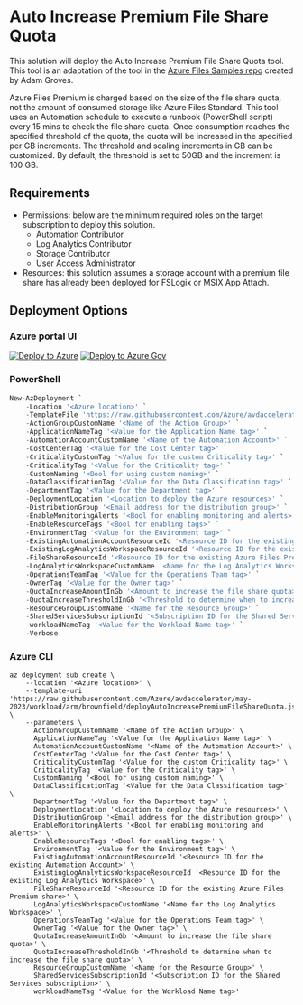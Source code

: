 # Auto Increase Premium File Share Quota

This solution will deploy the Auto Increase Premium File Share Quota tool. This tool is an adaptation of the tool in the [Azure Files Samples repo](https://github.com/Azure-Samples/azure-files-samples/tree/master/autogrow-PFS-quota) created by Adam Groves.

Azure Files Premium is charged based on the size of the file share quota, not the amount of consumed storage like Azure Files Standard. This tool uses an Automation schedule to execute a runbook (PowerShell script) every 15 mins to check the file share quota. Once consumption reaches the specified threshold of the quota, the quota will be increased in the specified per GB increments. The threshold and scaling increments in GB can be customized. By default, the threshold is set to 50GB and the increment is 100 GB.

## Requirements

- Permissions: below are the minimum required roles on the target subscription to deploy this solution.
  - Automation Contributor
  - Log Analytics Contributor
  - Storage Contributor
  - User Access Administrator
- Resources: this solution assumes a storage account with a premium file share has already been deployed for FSLogix or MSIX App Attach.

## Deployment Options

### Azure portal UI

[![Deploy to Azure](https://aka.ms/deploytoazurebutton)](https://portal.azure.com/#blade/Microsoft_Azure_CreateUIDef/CustomDeploymentBlade/uri/https%3A%2F%2Fraw.githubusercontent.com%2FAzure%2Favdaccelerator%2Fmay-2023%2Fworkload%2Farm%2Fbrownfield%2FdeployAutoIncreasePremiumFileShareQuota.json/uiFormDefinitionUri/https%3A%2F%2Fraw.githubusercontent.com%2FAzure%2Favdaccelerator%2Fmay-2023%2Fworkload%2Fportal-ui%2Fbrownfield%2FportalUiAutoIncreasePremiumFileShareQuota.json) [![Deploy to Azure Gov](https://aka.ms/deploytoazuregovbutton)](https://portal.azure.us/#blade/Microsoft_Azure_CreateUIDef/CustomDeploymentBlade/uri/https%3A%2F%2Fraw.githubusercontent.com%2FAzure%2Favdaccelerator%2Fmay-2023%2Fworkload%2Farm%2Fbrownfield%2FdeployAutoIncreasePremiumFileShareQuota.json/uiFormDefinitionUri/https%3A%2F%2Fraw.githubusercontent.com%2FAzure%2Favdaccelerator%2Fmay-2023%2Fworkload%2Fportal-ui%2Fbrownfield%2FportalUiAutoIncreasePremiumFileShareQuota.json)

### PowerShell

```powershell
New-AzDeployment `
    -Location '<Azure location>' `
    -TemplateFile 'https://raw.githubusercontent.com/Azure/avdaccelerator/may-2023/workload/arm/brownfield/deployAutoIncreasePremiumFileShareQuota.json' `
    -ActionGroupCustomName '<Name of the Action Group>' `
    -ApplicationNameTag '<Value for the Application Name tag>' `
    -AutomationAccountCustomName '<Name of the Automation Account>' `
    -CostCenterTag '<Value for the Cost Center tag>' `
    -CriticalityCustomTag '<Value for the custom Criticality tag>' `
    -CriticalityTag '<Value for the Criticality tag>' `
    -CustomNaming '<Bool for using custom naming>' `
    -DataClassificationTag '<Value for the Data Classification tag>' `
    -DepartmentTag '<Value for the Department tag>' `
    -DeploymentLocation '<Location to deploy the Azure resources>' `
    -DistributionGroup '<Email address for the distribution group>' `
    -EnableMonitoringAlerts '<Bool for enabling monitoring and alerts>' `
    -EnableResourceTags '<Bool for enabling tags>' `
    -EnvironmentTag '<Value for the Environment tag>' `
    -ExistingAutomationAccountResourceId '<Resource ID for the existing Automation Account>' `
    -ExistingLogAnalyticsWorkspaceResourceId '<Resource ID for the existing Log Analytics Workspace>' `
    -FileShareResourceId '<Resource ID for the existing Azure Files Premium share>' `
    -LogAnalyticsWorkspaceCustomName '<Name for the Log Analytics Workspace>' `
    -OperationsTeamTag '<Value for the Operations Team tag>' `
    -OwnerTag '<Value for the Owner tag>' `
    -QuotaIncreaseAmountInGb '<Amount to increase the file share quota>' `
    -QuotaIncreaseThresholdInGb '<Threshold to determine when to increase the file share quota>' `
    -ResourceGroupCustomName '<Name for the Resource Group>' `
    -SharedServicesSubscriptionId '<Subscription ID for the Shared Services subscription>' `
    -workloadNameTag '<Value for the Workload Name tag>' `
    -Verbose
```

### Azure CLI

```azurecli
az deployment sub create \
    --location '<Azure location>' \
    --template-uri 'https://raw.githubusercontent.com/Azure/avdaccelerator/may-2023/workload/arm/brownfield/deployAutoIncreasePremiumFileShareQuota.json' \
    --parameters \
      ActionGroupCustomName '<Name of the Action Group>' \
      ApplicationNameTag '<Value for the Application Name tag>' \
      AutomationAccountCustomName '<Name of the Automation Account>' \
      CostCenterTag '<Value for the Cost Center tag>' \
      CriticalityCustomTag '<Value for the custom Criticality tag>' \
      CriticalityTag '<Value for the Criticality tag>' \
      CustomNaming '<Bool for using custom naming>' \
      DataClassificationTag '<Value for the Data Classification tag>' \
      DepartmentTag '<Value for the Department tag>' \
      DeploymentLocation '<Location to deploy the Azure resources>' \
      DistributionGroup '<Email address for the distribution group>' \
      EnableMonitoringAlerts '<Bool for enabling monitoring and alerts>' \
      EnableResourceTags '<Bool for enabling tags>' \
      EnvironmentTag '<Value for the Environment tag>' \
      ExistingAutomationAccountResourceId '<Resource ID for the existing Automation Account>' \
      ExistingLogAnalyticsWorkspaceResourceId '<Resource ID for the existing Log Analytics Workspace>' \
      FileShareResourceId '<Resource ID for the existing Azure Files Premium share>' \
      LogAnalyticsWorkspaceCustomName '<Name for the Log Analytics Workspace>' \
      OperationsTeamTag '<Value for the Operations Team tag>' \
      OwnerTag '<Value for the Owner tag>' \
      QuotaIncreaseAmountInGb '<Amount to increase the file share quota>' \
      QuotaIncreaseThresholdInGb '<Threshold to determine when to increase the file share quota>' \
      ResourceGroupCustomName '<Name for the Resource Group>' \
      SharedServicesSubscriptionId '<Subscription ID for the Shared Services subscription>' \
      workloadNameTag '<Value for the Workload Name tag>'
```
